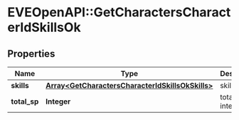 # EVEOpenAPI::GetCharactersCharacterIdSkillsOk

## Properties
Name | Type | Description | Notes
------------ | ------------- | ------------- | -------------
**skills** | [**Array&lt;GetCharactersCharacterIdSkillsOkSkills&gt;**](GetCharactersCharacterIdSkillsOkSkills.md) | skills array | [optional] 
**total_sp** | **Integer** | total_sp integer | [optional] 


